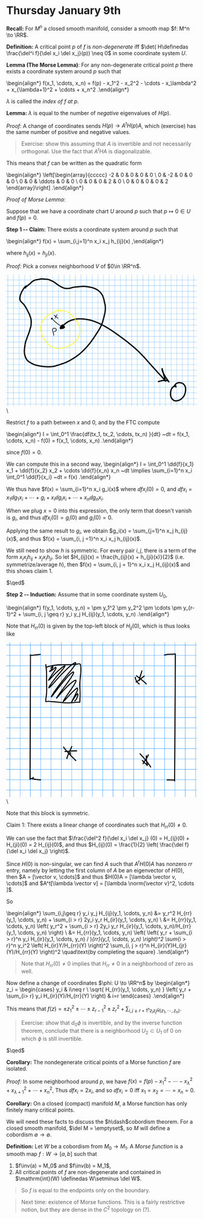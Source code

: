 # Thursday January 9th

**Recall:**
For $M^n$ a closed smooth manifold, consider a smooth map $f: M^n \to \RR$.

**Definition:**
A critical point $p$ of $f$ is *non-degenerate* iff $\det( H\definedas \frac{\del^i f}{\del x_i \del x_j}(p)) \neq 0$ in some coordinate system $U$.

**Lemma (The Morse Lemma)**:
For any non-degenerate critical point $p$ there exists a coordinate system around $p$ such that

\begin{align*}
f(x_1, \cdots, x_n) = f(p) - x_1^2 - x_2^2 - \cdots - x_\lambda^2 + x_{\lambda+1}^2 + \cdots + x_n^2
.\end{align*}

$\lambda$ is called the *index of $f$ at $p$*.

**Lemma:**
$\lambda$ is equal to the number of *negative* eigenvalues of $H(p)$.

*Proof:*
A change of coordinates sends $H(p) \to A^t H(p) A$, which (exercise) has the same number of positive and negative values.

> Exercise: show this assuming that $A$ is invertible and not necessarily orthogonal.
> Use the fact that $A^t H A$ is diagonalizable.

This means that $f$ can be written as the quadratic form

\begin{align*}
\left[\begin{array}{ccccc}
-2  & 0  & 0       & 0    & 0 \\
0   & -2 & 0       & 0    & 0 \\
0   & 0  & \ddots  &  0   & 0 \\
0   & 0  & 0       &  2   & 0 \\
0   & 0  & 0       &  0   & 2
\end{array}\right]
.\end{align*}

*Proof of Morse Lemma:*

Suppose that we have a coordinate chart $U$ around $p$ such that $p\mapsto 0\in U$ and $f(p) = 0$.

**Step 1 -- Claim:**
There exists a coordinate system around $p$ such that 

\begin{align*}
f(x) = \sum_{i,j=1}^n x_i x_j h_{ij}(x)
,\end{align*}

where $h_{ij}(x) = h_{ji}(x)$.

*Proof:*
Pick a convex neighborhood $V$ of $0\in \RR^n$.

![Image](figures/2020-01-09-11:38.png)\

Restrict $f$ to a path between $x$ and $0$, and by the FTC compute

\begin{align*}
I = \int_0^1 \frac{df(tx_1, tx_2, \cdots, tx_n) }{dt}  ~dt = f(x_1, \cdots, x_n) - f(0) = f(x_1, \cdots, x_n)
.\end{align*}

since $f(0) = 0$.

We can compute this in a second way,
\begin{align*}
I = \int_0^1 \dd{f}{x_1} x_1 + \dd{f}{x_2} x_2 + \cdots \dd{f}{x_n} x_n ~dt 
\implies \sum_{i=1}^n x_i \int_0^1  \dd{f}{x_i} ~dt = f(x)
.\end{align*}

We thus have $f(x) = \sum_{i=1}^n x_i g_i(x)$ where $\dd{f}{x_i}(0) = 0$,
and $\dd{f}{x_i} = x_1 \dd{g_1}{x_i} + \cdots + g_i + x_i \dd{g_i}{x_i} + \cdots + x_n \dd{g_n}{x_i}$.

When we plug $x = 0$ into this expression, the only term that doesn't vanish is $g_i$, and thus $\dd{f}{x_i}(0) = g_i(0)$ and $g_i(0) = 0$.

Applying the same result to $g_i$, we obtain $g_i(x) = \sum_{j=1}^n x_j h_{ij}(x)$, and thus $f(x)  = \sum_{i, j =1}^n x_i x_j h_{ij}(x)$.

We still need to show $h$ is symmetric. 
For every pair $i, j$, there is a term of the form $x_i x_j h_{ij} + x_j x_i h_{ji}$.
So let $H_{ij}(x) = \frac{h_{ij}(x) + h_{ji}(x)}{2}$ (i.e. symmetrize/average $h$), then $f(x) = \sum_{i, j = 1}^n x_i x_j H_{ij}(x)$ and this shows claim 1.

$\qed$

**Step 2 -- Induction:**
Assume that in some coordinate system $U_0$,

\begin{align*}
f(y_1, \cdots, y_n) = \pm y_1^2 \pm y_2^2 \pm \cdots \pm y_{r-1}^2 + \sum_{i, j \geq r} y_i y_j H_{ij}(y_1, \cdots, y_n)
.\end{align*}


Note that $H_{rr}(0)$ is given by the top-left block of $H_{ij}(0)$, which is thus looks like

![Image](figures/2020-01-09-11:41.png)\

Note that this block is symmetric.

Claim 1: 
There exists a linear change of coordinates such that $H_{rr}(0) \neq 0$.

We can use the fact that $\frac{\del^2 f}{\del x_i \del x_j} (0) = H_{ij}(0) + H_{ji}(0) = 2 H_{ij}(0)$, and thus $H_{ij}(0) = \frac{1}{2} \left( \frac{\del f}{\del x_i \del x_j} \right)$.

Since $H(0)$ is non-singular, we can find $A$ such that $A^t H(0) A$ has nonzero $rr$ entry, namely by letting the first column of $A$ be an eigenvector of $H(0)$, then $A = [\vector v, \cdots]$ and thus $H(0)A = [\lambda \vector v, \cdots]$ and $A^t[\lambda \vector v] = [\lambda \norm{\vector v}^2, \cdots ]$.

So 

\begin{align*}
\sum_{i,j\geq r} y_i y_j H_{ij}(y_1, \cdots, y_n) 
&= y_r^2 H_{rr}(y_1, \cdots, y_n) + \sum_{i > r} 2y_i y_r H_{ir}(y_1, \cdots, y_n) \\
&= H_{rr}(y_1, \cdots, y_n) \left( 
y_r^2 + \sum_{i > r} 2y_i y_r H_{ir}(y_1, \cdots, y_n)/H_{rr}(y_1, \cdots, y_n)
\right) \\
&= H_{rr}(y_1, \cdots, y_n) \left(
\left( y_r + \sum_{i > r}^n y_i H_{ir}(y_1, \cdots, y_n) / )_{rr}(y_1, \cdots, y_n) \right)^2
\sum_{i > r}^n y_i^2 \left( H_{ir}Y/H_{rr}(Y) \right)^2
\sum_{i, j > r}^n H_{ir}(Y)H_{jr}(Y)/H_{rr}(Y)
\right)^2 \quad\text{by completing the square}
.\end{align*}

> Note that $H_{rr}(0) \neq 0$ implies that $H_{rr} \neq 0$ in a neighborhood of zero as well.

Now define a change of coordinates $\phi: U \to \RR^n$ by 
\begin{align*}
z_i = \begin{cases}
y_i & i\neq r \\
\sqrt{ H_{rr}(y_1, \cdots, y_n) } \left( y_r + \sum_{i> r} y_i H_{ir}(Y)/H_{rr}(Y) \right) & i=r
\end{cases}
.\end{align*}

This means that $f(z) = \pm z_1^2 \pm \cdots \pm z_{r-1}^2 \pm z_r^2 + \sum_{i, j \geq r+1^n z_i z_j \tilde{H}(z_1, \cdots, z_n) }$.

> Exercise: show that $d_0\phi$ is invertible, and by the inverse function theorem, conclude that there is a neighborhood $U_2 \subset U_1$ of 0 on which $\phi$ is still invertible.

$\qed$

**Corollary:**
The nondegenerate critical points of a Morse function $f$ are isolated.

*Proof:*
In some neighborhood around $p$, we have $f(x) = f(p) - x_1^2 - \cdots - x_\lambda^2 + x_{\lambda + 1}^2 + \cdots + x_n^2$,
Thus $\dd{f}{x_i} = 2x_i$, and so $\dd{f}{x_i} = 0$ iff $x_1 = x_2 = \cdots = x_n = 0$.

**Corollary:**
On a closed (compact) manifold $M$, a Morse function has only finitely many critical points.

We will need these facts to discuss the $h\dash$cobordism theorem.
For a closed smooth manifold, $\del M = \emptyset$, so $M$ will define a cobordism $\emptyset \to \emptyset$.

**Definition:**
Let $W$ be a cobordism from $M_0 \to M_1$. 
A *Morse function* is a smooth map $f: W\to [a, b]$ such that

1. $f\inv(a) = M_0$ and $f\inv(b) = M_1$,
2. All critical points of $f$ are non-degenerate and contained in $\mathrm{int}(W) \definedas W\setminus \del W$.

> So $f$ is equal to the endpoints only on the boundary.

> Next time: existence of Morse functions. This is a fairly restrictive notion, but they are dense in the $C^2$ topology on (?).
